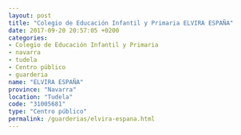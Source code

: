 ```yaml
---
layout: post
title: "Colegio de Educación Infantil y Primaria ELVIRA ESPAÑA"
date: 2017-09-20 20:57:05 +0200
categories:
- Colegio de Educación Infantil y Primaria
- navarra
- tudela
- Centro público
- guarderia
name: "ELVIRA ESPAÑA"
province: "Navarra"
location: "Tudela"
code: "31005681"
type: "Centro público"
permalink: /guarderias/elvira-espana.html
---
```

